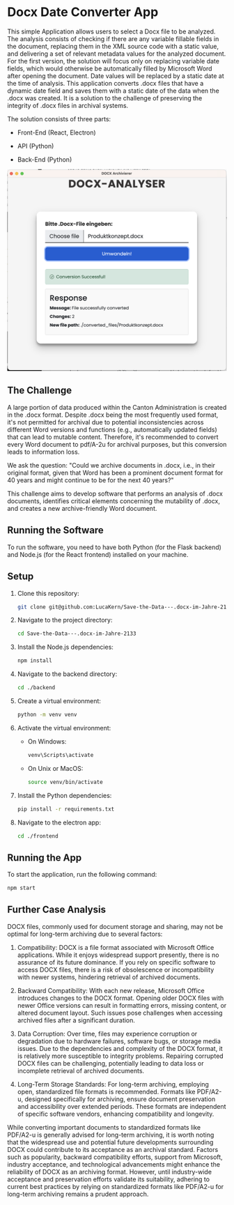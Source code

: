 # Docx Date Converter App


 

This simple Application allows users to select a Docx file to be analyzed. The analysis consists of checking if there are any variable fillable fields in the document, replacing them in the XML source code with a static value, and delivering a set of relevant metadata values for the analyzed document. For the first version, the solution will focus only on replacing variable date fields, which would otherwise be automatically filled by Microsoft Word after opening the document. Date values will be replaced by a static date at the time of analysis. This application converts .docx files that have a dynamic date field and saves them with a static date of the data when the .docx was created. It is a solution to the challenge of preserving the integrity of .docx files in archival systems.


 

The solution consists of three parts:

- Front-End (React, Electron)

- API (Python)

- Back-End (Python)


 

![Docx Date Converter](https://github.com/LucaKern/Save-the-Data---.docx-im-Jahre-2133/blob/main/frontend/example_image.png)


 

## The Challenge


 

A large portion of data produced within the Canton Administration is created in the .docx format. Despite .docx being the most frequently used format, it\'s not permitted for archival due to potential inconsistencies across different Word versions and functions (e.g., automatically updated fields) that can lead to mutable content. Therefore, it\'s recommended to convert every Word document to pdf/A-2u for archival purposes, but this conversion leads to information loss.


 

We ask the question: "Could we archive documents in .docx, i.e., in their original format, given that Word has been a prominent document format for 40 years and might continue to be for the next 40 years?"


 

This challenge aims to develop software that performs an analysis of .docx documents, identifies critical elements concerning the mutability of .docx, and creates a new archive-friendly Word document.


 

## Running the Software


 

To run the software, you need to have both Python (for the Flask backend) and Node.js (for the React frontend) installed on your machine.

## Setup

1. Clone this repository:

    ```bash
    git clone git@github.com:LucaKern/Save-the-Data---.docx-im-Jahre-2133.git
    ```

2. Navigate to the project directory:

    ```bash
    cd Save-the-Data---.docx-im-Jahre-2133
    ```

3. Install the Node.js dependencies:

    ```bash
    npm install
    ```

4. Navigate to the backend directory:

    ```bash
    cd ./backend
    ```

5. Create a virtual environment:

    ```bash
    python -m venv venv
    ```

6. Activate the virtual environment:

    - On Windows:

        ```bash
        venv\Scripts\activate
        ```

    - On Unix or MacOS:

        ```bash
        source venv/bin/activate
        ```

7. Install the Python dependencies:

    ```bash
    pip install -r requirements.txt
    ````

8. Navigate to the electron app:

    ```bash
    cd ./frontend
    ```

## Running the App

To start the application, run the following command:

```bash
npm start
```

 

## Further Case Analysis


 

DOCX files, commonly used for document storage and sharing, may not be optimal for long-term archiving due to several factors:


 

1. Compatibility: DOCX is a file format associated with Microsoft Office applications. While it enjoys widespread support presently, there is no assurance of its future dominance. If you rely on specific software to access DOCX files, there is a risk of obsolescence or incompatibility with newer systems, hindering retrieval of archived documents.


 

2. Backward Compatibility: With each new release, Microsoft Office introduces changes to the DOCX format. Opening older DOCX files with newer Office versions can result in formatting errors, missing content, or altered document layout. Such issues pose challenges when accessing archived files after a significant duration.


 

3. Data Corruption: Over time, files may experience corruption or degradation due to hardware failures, software bugs, or storage media issues. Due to the dependencies and complexity of the DOCX format, it is relatively more susceptible to integrity problems. Repairing corrupted DOCX files can be challenging, potentially leading to data loss or incomplete retrieval of archived documents.


 

4. Long-Term Storage Standards: For long-term archiving, employing open, standardized file formats is recommended. Formats like PDF/A2-u, designed specifically for archiving, ensure document preservation and accessibility over extended periods. These formats are independent of specific software vendors, enhancing compatibility and longevity.


 

While converting important documents to standardized formats like PDF/A2-u is generally advised for long-term archiving, it is worth noting that the widespread use and potential future developments surrounding DOCX could contribute to its acceptance as an archival standard. Factors such as popularity, backward compatibility efforts, support from Microsoft, industry acceptance, and technological advancements might enhance the reliability of DOCX as an archiving format. However, until industry-wide acceptance and preservation efforts validate its suitability, adhering to current best practices by relying on standardized formats like PDF/A2-u for long-term archiving remains a prudent approach.